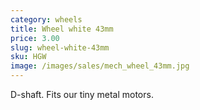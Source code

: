 ```yaml
---
category: wheels
title: Wheel white 43mm
price: 3.00
slug: wheel-white-43mm
sku: HGW
image: /images/sales/mech_wheel_43mm.jpg
---
```

D-shaft. Fits our tiny metal motors.
